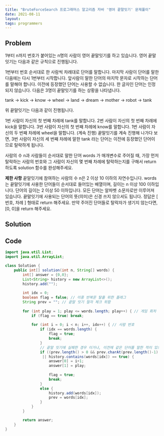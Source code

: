 ```yaml
---
title: "BruteForceSearch 프로그래머스 알고리즘 자바 '영어 끝말잇기' 문제풀이"
date: 2021-08-11
layout:
tags: programmers
---
```



## Problem
1부터 n까지 번호가 붙어있는 n명의 사람이 영어 끝말잇기를 하고 있습니다. 영어 끝말잇기는 다음과 같은 규칙으로 진행됩니다.

1번부터 번호 순서대로 한 사람씩 차례대로 단어를 말합니다.
마지막 사람이 단어를 말한 다음에는 다시 1번부터 시작합니다.
앞사람이 말한 단어의 마지막 문자로 시작하는 단어를 말해야 합니다.
이전에 등장했던 단어는 사용할 수 없습니다.
한 글자인 단어는 인정되지 않습니다.
다음은 3명이 끝말잇기를 하는 상황을 나타냅니다.

tank → kick → know → wheel → land → dream → mother → robot → tank

위 끝말잇기는 다음과 같이 진행됩니다.

1번 사람이 자신의 첫 번째 차례에 tank를 말합니다.
2번 사람이 자신의 첫 번째 차례에 kick을 말합니다.
3번 사람이 자신의 첫 번째 차례에 know를 말합니다.
1번 사람이 자신의 두 번째 차례에 wheel을 말합니다.
(계속 진행)
끝말잇기를 계속 진행해 나가다 보면, 3번 사람이 자신의 세 번째 차례에 말한 tank 라는 단어는 이전에 등장했던 단어이므로 탈락하게 됩니다.

사람의 수 n과 사람들이 순서대로 말한 단어 words 가 매개변수로 주어질 때, 가장 먼저 탈락하는 사람의 번호와 그 사람이 자신의 몇 번째 차례에 탈락하는지를 구해서 return 하도록 solution 함수를 완성해주세요.

<b>제한 사항</b>
끝말잇기에 참여하는 사람의 수 n은 2 이상 10 이하의 자연수입니다.
words는 끝말잇기에 사용한 단어들이 순서대로 들어있는 배열이며, 길이는 n 이상 100 이하입니다.
단어의 길이는 2 이상 50 이하입니다.
모든 단어는 알파벳 소문자로만 이루어져 있습니다.
끝말잇기에 사용되는 단어의 뜻(의미)은 신경 쓰지 않으셔도 됩니다.
정답은 [ 번호, 차례 ] 형태로 return 해주세요.
만약 주어진 단어들로 탈락자가 생기지 않는다면, [0, 0]을 return 해주세요.


## Solution




## Code
```java
import java.util.List;
import java.util.ArrayList;

class Solution {
    public int[] solution(int n, String[] words) {
        int[] answer = {0,0};
        List<String> history = new ArrayList<>();
        history.add("");
        
        int idx = 0;
        boolean flag = false; // 이중 반복문 탈출 위한 플래그
        String prev = ""; // 끝말 잇기 철자 체크 위함
        
        for (int play = 1; play <= words.length; play++) { // 게임 회차
            if (flag == true) break;
            
            for (int i = 0; i < n; i++, idx++) { // 사람 번호
                if (idx == words.length) {
                    flag = true;
                    break;
                }
                // 끝말 잇기에 실패한 경우 이거나, 이전에 같은 단어를 말한 적이 있으면 탈락
                if ((prev.length() > 0 && prev.charAt(prev.length()-1) != words[idx].charAt(0))
                 || history.contains(words[idx]) == true) {
                    answer[0] = i+1;  
                    answer[1] = play; 
                    
                    flag = true;
                    break;
                }
                else {
                    history.add(words[idx]);
                    prev = words[idx];
                }
            }
        }

        return answer;
    }
}
```
